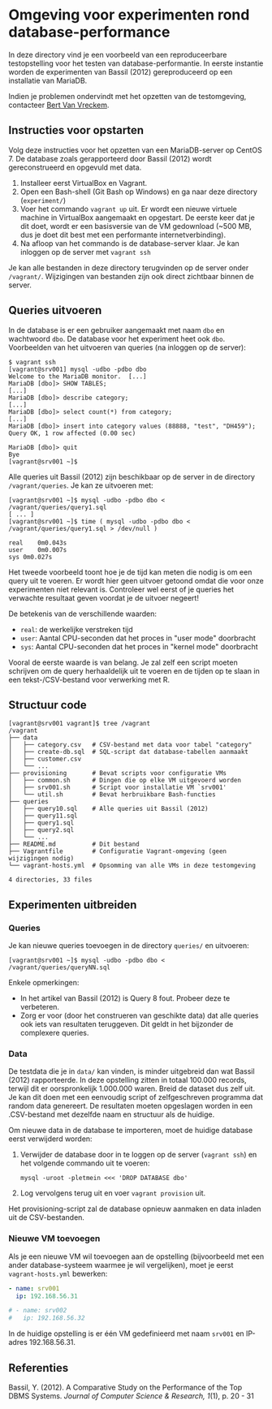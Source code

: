 # Omgeving voor experimenten rond database-performance

In deze directory vind je een voorbeeld van een reproduceerbare testopstelling voor het testen van database-performantie. In eerste instantie worden de experimenten van Bassil (2012) gereproduceerd op een installatie van MariaDB.

Indien je problemen ondervindt met het opzetten van de testomgeving, contacteer [Bert Van Vreckem](mailto:bert.vanvreckem@hogent.be).

## Instructies voor opstarten

Volg deze instructies voor het opzetten van een MariaDB-server op CentOS 7. De database zoals gerapporteerd door Bassil (2012) wordt gereconstrueerd en opgevuld met data.

1. Installeer eerst VirtualBox en Vagrant.
2. Open een Bash-shell (Git Bash op Windows) en ga naar deze directory (`experiment/`)
3. Voer het commando `vagrant up` uit. Er wordt een nieuwe virtuele machine in VirtualBox aangemaakt en opgestart. De eerste keer dat je dit doet, wordt er een basisversie van de VM gedownload (~500 MB, dus je doet dit best met een performante internetverbinding).
4. Na afloop van het commando is de database-server klaar. Je kan inloggen op de server met `vagrant ssh`

Je kan alle bestanden in deze directory terugvinden op de server onder `/vagrant/`. Wijzigingen van bestanden zijn ook direct zichtbaar binnen de server.

## Queries uitvoeren

In de database is er een gebruiker aangemaakt met naam `dbo` en wachtwoord `dbo`. De database voor het experiment heet ook `dbo`. Voorbeelden van het uitvoeren van queries (na inloggen op de server):

```console
$ vagrant ssh
[vagrant@srv001] mysql -udbo -pdbo dbo
Welcome to the MariaDB monitor.  [...]
MariaDB [dbo]> SHOW TABLES;
[...]
MariaDB [dbo]> describe category;
[...]
MariaDB [dbo]> select count(*) from category;
[...]
MariaDB [dbo]> insert into category values (88888, "test", "DH459");
Query OK, 1 row affected (0.00 sec)

MariaDB [dbo]> quit
Bye
[vagrant@srv001 ~]$
```

Alle queries uit Bassil (2012) zijn beschikbaar op de server in de directory `/vagrant/queries`. Je kan ze uitvoeren met:

```console
[vagrant@srv001 ~]$ mysql -udbo -pdbo dbo < /vagrant/queries/query1.sql
[ ... ]
[vagrant@srv001 ~]$ time ( mysql -udbo -pdbo dbo < /vagrant/queries/query1.sql > /dev/null )

real	0m0.043s
user	0m0.007s
sys	0m0.027s
```

Het tweede voorbeeld toont hoe je de tijd kan meten die nodig is om een query uit te voeren. Er wordt hier geen uitvoer getoond omdat die voor onze experimenten niet relevant is. Controleer wel eerst of je queries het verwachte resultaat geven voordat je de uitvoer negeert!

De betekenis van de verschillende waarden:

- `real`: de werkelijke verstreken tijd
- `user`: Aantal CPU-seconden dat het proces in "user mode" doorbracht
- `sys`: Aantal CPU-seconden dat het proces in "kernel mode" doorbracht

Vooral de eerste waarde is van belang. Je zal zelf een script moeten schrijven om de query herhaaldelijk uit te voeren en de tijden op te slaan in een tekst-/CSV-bestand voor verwerking met R.

## Structuur code

```console
[vagrant@srv001 vagrant]$ tree /vagrant
/vagrant
├── data
│   ├── category.csv   # CSV-bestand met data voor tabel "category"
│   ├── create-db.sql  # SQL-script dat database-tabellen aanmaakt
│   ├── customer.csv
│   └── ...
├── provisioning       # Bevat scripts voor configuratie VMs
│   ├── common.sh      # Dingen die op elke VM uitgevoerd worden
│   ├── srv001.sh      # Script voor installatie VM `srv001'
│   └── util.sh        # Bevat herbruikbare Bash-functies
├── queries
│   ├── query10.sql    # Alle queries uit Bassil (2012)
│   ├── query11.sql
│   ├── query1.sql
│   ├── query2.sql
│   └── ...
├── README.md          # Dit bestand
├── Vagrantfile        # Configuratie Vagrant-omgeving (geen wijzigingen nodig)
└── vagrant-hosts.yml  # Opsomming van alle VMs in deze testomgeving

4 directories, 33 files

```

## Experimenten uitbreiden

### Queries

Je kan nieuwe queries toevoegen in de directory `queries/` en uitvoeren:

```console
[vagrant@srv001 ~]$ mysql -udbo -pdbo dbo < /vagrant/queries/queryNN.sql
```

Enkele opmerkingen:

- In het artikel van Bassil (2012) is Query 8 fout. Probeer deze te verbeteren.
- Zorg er voor (door het construeren van geschikte data) dat alle queries ook iets van resultaten teruggeven. Dit geldt in het bijzonder de complexere queries.

### Data

De testdata die je in `data/` kan vinden, is minder uitgebreid dan wat Bassil (2012) rapporteerde. In deze opstelling zitten in totaal 100.000 records, terwijl dit er oorspronkelijk 1.000.000 waren. Breid de dataset dus zelf uit. Je kan dit doen met een eenvoudig script of zelfgeschreven programma dat random data genereert. De resultaten moeten opgeslagen worden in een .CSV-bestand met dezelfde naam en structuur als de huidige.

Om nieuwe data in de database te importeren, moet de huidige database eerst verwijderd worden:

1. Verwijder de database door in te loggen op de server (`vagrant ssh`) en het volgende commando uit te voeren:
    ```
    mysql -uroot -pletmein <<< 'DROP DATABASE dbo'
    ```
2. Log vervolgens terug uit en voer `vagrant provision` uit.

Het provisioning-script zal de database opnieuw aanmaken en data inladen uit de CSV-bestanden.

### Nieuwe VM toevoegen

Als je een nieuwe VM wil toevoegen aan de opstelling (bijvoorbeeld met een ander database-systeem waarmee je wil vergelijken), moet je eerst `vagrant-hosts.yml` bewerken:

```yaml
- name: srv001
  ip: 192.168.56.31

# - name: srv002
#   ip: 192.168.56.32
```

In de huidige opstelling is er één VM gedefinieerd met naam `srv001` en IP-adres 192.168.56.31. 


## Referenties

Bassil, Y. (2012). A Comparative Study on the Performance of the Top DBMS Systems. *Journal of Computer Science & Research, 1*(1), p. 20 - 31
